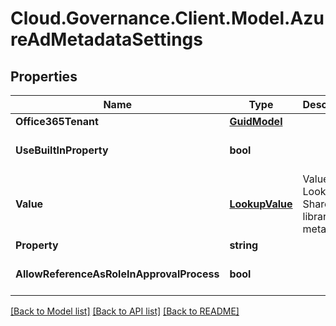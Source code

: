 # Cloud.Governance.Client.Model.AzureAdMetadataSettings
## Properties

Name | Type | Description | Notes
------------ | ------------- | ------------- | -------------
**Office365Tenant** | [**GuidModel**](GuidModel.md) |  | [optional] 
**UseBuiltInProperty** | **bool** |  | [optional] [default to false]
**Value** | [**LookupValue**](LookupValue.md) | Value of Lookup to SharePoint library/list metadata. | [optional] 
**Property** | **string** |  | [optional] 
**AllowReferenceAsRoleInApprovalProcess** | **bool** |  | [optional] [default to false]

[[Back to Model list]](../README.md#documentation-for-models) [[Back to API list]](../README.md#documentation-for-api-endpoints) [[Back to README]](../README.md)

